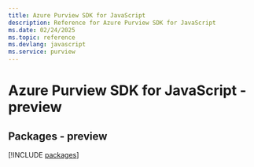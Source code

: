 ```yaml
---
title: Azure Purview SDK for JavaScript
description: Reference for Azure Purview SDK for JavaScript
ms.date: 02/24/2025
ms.topic: reference
ms.devlang: javascript
ms.service: purview
---
```

# Azure Purview SDK for JavaScript - preview
## Packages - preview
[!INCLUDE [packages](purview-index.md)]